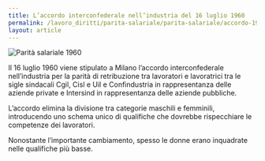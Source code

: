 ```yaml
---
title: L’accordo interconfederale nell’industria del 16 luglio 1960
permalink: /lavoro_diritti/parita-salariale/parita-salariale/accordo-1960.md
layout: article
---
```


![Parità salariale 1960](../../images/lavoro_diritti/parita-salariale/parita-salariale-5.jpg)


Il 16 luglio 1960 viene stipulato a Milano l’accordo interconfederale nell’industria per la parità di retribuzione tra lavoratori e lavoratrici tra le sigle sindacali Cgil, Cisl e Uil e Confindustria in rappresentanza delle aziende private e Intersind in rappresentanza delle aziende pubbliche.

L’accordo elimina la divisione tra categorie maschili e femminili, introducendo uno schema unico di qualifiche che dovrebbe rispecchiare le competenze dei lavoratori.

Nonostante l’importante cambiamento, spesso le donne erano inquadrate nelle qualifiche più basse.
